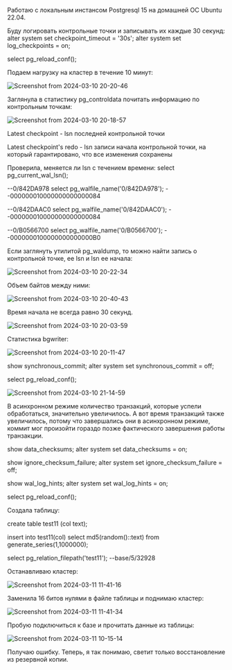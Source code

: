 Работаю с локальным инстансом Postgresql 15 на домашней ОС Ubuntu 22.04.

Буду логировать контрольные точки и записывать их каждые 30 секунд:
  alter system set checkpoint_timeout = '30s';
  alter system set log_checkpoints = on;
  
  select pg_reload_conf();

Подаем нагрузку на кластер в течение 10 минут:

![Screenshot from 2024-03-10 20-20-46](https://github.com/marinesque/otus_postgresql/assets/97790878/4b69b417-3ed0-46b6-bce3-8ae6547f6b84)


Заглянула в статистику pg_controldata почитать информацию по контрольным точкам:

![Screenshot from 2024-03-10 20-18-57](https://github.com/marinesque/otus_postgresql/assets/97790878/d14e1737-09f5-4ea5-a328-a169eb502d86)

Latest checkpoint - lsn последней контрольной точки 

Latest checkpoint's redo - lsn записи начала контрольной точки, на который гарантировано, что все изменения сохранены

Проверила, меняется ли lsn с течением времени:
  select pg_current_wal_lsn();
  
  --0/842DA978
  select pg_walfile_name('0/842DA978'); --000000010000000000000084
  
  --0/842DAAC0
  select pg_walfile_name('0/842DAAC0'); --000000010000000000000084
  
  --0/B0566700
  select pg_walfile_name('0/B0566700'); --0000000100000000000000B0

Если заглянуть утилитой pg_waldump, то можно найти запись о контрольной точке, ее lsn и lsn ее начала:

![Screenshot from 2024-03-10 20-22-34](https://github.com/marinesque/otus_postgresql/assets/97790878/22c8e4e6-7e48-4931-b9c8-175c5d818963)

Объем байтов между ними:

![Screenshot from 2024-03-10 20-40-43](https://github.com/marinesque/otus_postgresql/assets/97790878/6b6d4640-7c29-4cc6-ac71-43c012e0d132)

Время начала не всегда равно 30 секунд.

![Screenshot from 2024-03-10 20-03-59](https://github.com/marinesque/otus_postgresql/assets/97790878/15fa8e6b-15d4-4b82-80e9-cc78b32e83be)


Статистика bgwriter:

![Screenshot from 2024-03-10 20-11-47](https://github.com/marinesque/otus_postgresql/assets/97790878/6b30e7f8-a1b7-4057-9a08-1a5b015de472)


  show synchronous_commit;
  alter system set synchronous_commit = off;
  
  select pg_reload_conf();

![Screenshot from 2024-03-10 21-14-59](https://github.com/marinesque/otus_postgresql/assets/97790878/3712a2d1-c05d-4f02-8694-be1355988bab)

В асинхронном режиме количество транзакций, которые успели обработаться, значительно увеличилось. 
А вот время транзакций также увеличилось, потому что завершались они в асинхронном режиме, коммит мог произойти гораздо позже фактического завершения работы транзакции.

  show data_checksums;
  alter system set data_checksums = on;
  
  show ignore_checksum_failure;
  alter system set ignore_checksum_failure = off;
  
  show wal_log_hints;
  alter system set wal_log_hints = on;
  
  
  select pg_reload_conf();

Создала таблицу:

  create table test11 (col text);
  
  insert into test11(col)
  select md5(random()::text) from generate_series(1,1000000);
    
  select pg_relation_filepath('test11'); --base/5/32928

Останавливаю кластер:

![Screenshot from 2024-03-11 11-41-16](https://github.com/marinesque/otus_postgresql/assets/97790878/54d7db76-f0e6-4f56-88b2-d2da8a379474)

Заменила 16 битов нулями в файле таблицы и поднимаю кластер:

![Screenshot from 2024-03-11 11-41-34](https://github.com/marinesque/otus_postgresql/assets/97790878/d55996bb-8269-41b4-8029-96ade4e98b6d)

Пробую подключиться к базе и прочитать данные из таблицы:

![Screenshot from 2024-03-11 10-15-14](https://github.com/marinesque/otus_postgresql/assets/97790878/24b937f5-459f-4b76-b38c-828de2694ef1)

Получаю ошибку. Теперь, я так понимаю, светит только восстановление из резервной копии.
